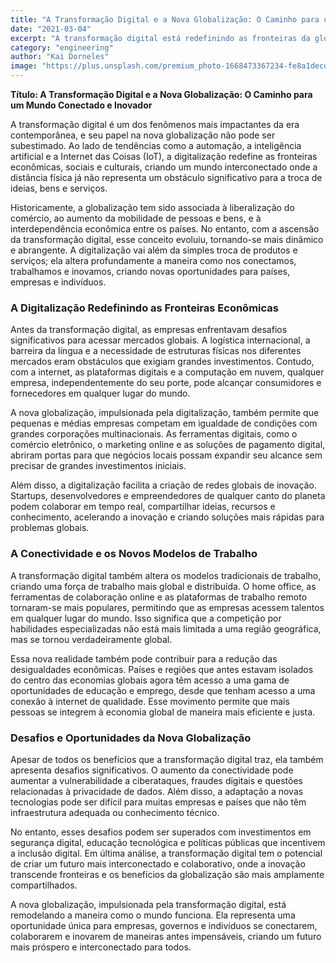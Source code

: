 ```yaml
---
title: "A Transformação Digital e a Nova Globalização: O Caminho para um Mundo Conectado e Inovador"
date: "2021-03-04"
excerpt: "A transformação digital está redefinindo as fronteiras da globalização, criando um mundo mais interconectado onde empresas e indivíduos podem colaborar e inovar de maneiras antes impensáveis."
category: "engineering"
author: "Kai Dorneles"
image: "https://plus.unsplash.com/premium_photo-1668473367234-fe8a1decd456?q=80&w=1932&auto=format&fit=crop&ixlib=rb-4.0.3&ixid=M3wxMjA3fDB8MHxwaG90by1wYWdlfHx8fGVufDB8fHx8fA%3D%3D"
---
```


**Título: A Transformação Digital e a Nova Globalização: O Caminho para um Mundo Conectado e Inovador**

A transformação digital é um dos fenômenos mais impactantes da era contemporânea, e seu papel na nova globalização não pode ser subestimado. Ao lado de tendências como a automação, a inteligência artificial e a Internet das Coisas (IoT), a digitalização redefine as fronteiras econômicas, sociais e culturais, criando um mundo interconectado onde a distância física já não representa um obstáculo significativo para a troca de ideias, bens e serviços. 

Historicamente, a globalização tem sido associada à liberalização do comércio, ao aumento da mobilidade de pessoas e bens, e à interdependência econômica entre os países. No entanto, com a ascensão da transformação digital, esse conceito evoluiu, tornando-se mais dinâmico e abrangente. A digitalização vai além da simples troca de produtos e serviços; ela altera profundamente a maneira como nos conectamos, trabalhamos e inovamos, criando novas oportunidades para países, empresas e indivíduos.

### A Digitalização Redefinindo as Fronteiras Econômicas

Antes da transformação digital, as empresas enfrentavam desafios significativos para acessar mercados globais. A logística internacional, a barreira da língua e a necessidade de estruturas físicas nos diferentes mercados eram obstáculos que exigiam grandes investimentos. Contudo, com a internet, as plataformas digitais e a computação em nuvem, qualquer empresa, independentemente do seu porte, pode alcançar consumidores e fornecedores em qualquer lugar do mundo.

A nova globalização, impulsionada pela digitalização, também permite que pequenas e médias empresas competam em igualdade de condições com grandes corporações multinacionais. As ferramentas digitais, como o comércio eletrônico, o marketing online e as soluções de pagamento digital, abriram portas para que negócios locais possam expandir seu alcance sem precisar de grandes investimentos iniciais.

Além disso, a digitalização facilita a criação de redes globais de inovação. Startups, desenvolvedores e empreendedores de qualquer canto do planeta podem colaborar em tempo real, compartilhar ideias, recursos e conhecimento, acelerando a inovação e criando soluções mais rápidas para problemas globais.

### A Conectividade e os Novos Modelos de Trabalho

A transformação digital também altera os modelos tradicionais de trabalho, criando uma força de trabalho mais global e distribuída. O home office, as ferramentas de colaboração online e as plataformas de trabalho remoto tornaram-se mais populares, permitindo que as empresas acessem talentos em qualquer lugar do mundo. Isso significa que a competição por habilidades especializadas não está mais limitada a uma região geográfica, mas se tornou verdadeiramente global.

Essa nova realidade também pode contribuir para a redução das desigualdades econômicas. Países e regiões que antes estavam isolados do centro das economias globais agora têm acesso a uma gama de oportunidades de educação e emprego, desde que tenham acesso a uma conexão à internet de qualidade. Esse movimento permite que mais pessoas se integrem à economia global de maneira mais eficiente e justa.

### Desafios e Oportunidades da Nova Globalização

Apesar de todos os benefícios que a transformação digital traz, ela também apresenta desafios significativos. O aumento da conectividade pode aumentar a vulnerabilidade a ciberataques, fraudes digitais e questões relacionadas à privacidade de dados. Além disso, a adaptação a novas tecnologias pode ser difícil para muitas empresas e países que não têm infraestrutura adequada ou conhecimento técnico.

No entanto, esses desafios podem ser superados com investimentos em segurança digital, educação tecnológica e políticas públicas que incentivem a inclusão digital. Em última análise, a transformação digital tem o potencial de criar um futuro mais interconectado e colaborativo, onde a inovação transcende fronteiras e os benefícios da globalização são mais amplamente compartilhados.

A nova globalização, impulsionada pela transformação digital, está remodelando a maneira como o mundo funciona. Ela representa uma oportunidade única para empresas, governos e indivíduos se conectarem, colaborarem e inovarem de maneiras antes impensáveis, criando um futuro mais próspero e interconectado para todos.
